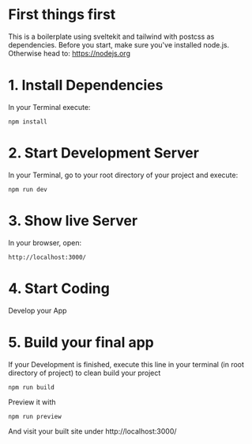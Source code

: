 # First things first
This is a boilerplate using sveltekit and tailwind with postcss as dependencies. Before you start, make sure you've installed node.js. Otherwise head to: https://nodejs.org

# 1. Install Dependencies
In your Terminal execute:

``
npm install
``

# 2. Start Development Server
In your Terminal, go to your root directory of your project and execute:

``
npm run dev
``


# 3. Show live Server
In your browser, open:

``
http://localhost:3000/
``

# 4. Start Coding
Develop your App

# 5. Build your final app
If your Development is finished, execute this line in your terminal (in root directory of project) to clean build your project

``
npm run build
``


Preview it with

``
npm run preview
``

And visit your built site under http://localhost:3000/